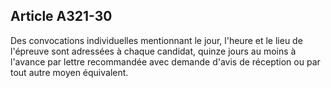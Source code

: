 Article A321-30
----
Des convocations individuelles mentionnant le jour, l'heure et le lieu de
l'épreuve sont adressées à chaque candidat, quinze jours au moins à l'avance par
lettre recommandée avec demande d'avis de réception ou par tout autre moyen
équivalent.
